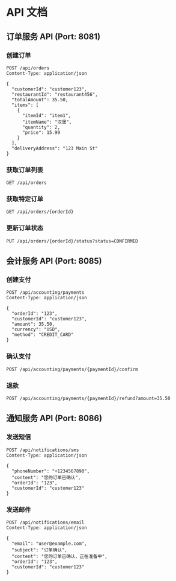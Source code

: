 # API 文档

## 订单服务 API (Port: 8081)

### 创建订单
```http
POST /api/orders
Content-Type: application/json

{
  "customerId": "customer123",
  "restaurantId": "restaurant456",
  "totalAmount": 35.50,
  "items": [
    {
      "itemId": "item1",
      "itemName": "汉堡",
      "quantity": 2,
      "price": 15.99
    }
  ],
  "deliveryAddress": "123 Main St"
}
```

### 获取订单列表
```http
GET /api/orders
```

### 获取特定订单
```http
GET /api/orders/{orderId}
```

### 更新订单状态
```http
PUT /api/orders/{orderId}/status?status=CONFIRMED
```

## 会计服务 API (Port: 8085)

### 创建支付
```http
POST /api/accounting/payments
Content-Type: application/json

{
  "orderId": "123",
  "customerId": "customer123",
  "amount": 35.50,
  "currency": "USD",
  "method": "CREDIT_CARD"
}
```

### 确认支付
```http
POST /api/accounting/payments/{paymentId}/confirm
```

### 退款
```http
POST /api/accounting/payments/{paymentId}/refund?amount=35.50
```

## 通知服务 API (Port: 8086)

### 发送短信
```http
POST /api/notifications/sms
Content-Type: application/json

{
  "phoneNumber": "+1234567890",
  "content": "您的订单已确认",
  "orderId": "123",
  "customerId": "customer123"
}
```

### 发送邮件
```http
POST /api/notifications/email
Content-Type: application/json

{
  "email": "user@example.com",
  "subject": "订单确认",
  "content": "您的订单已确认，正在准备中",
  "orderId": "123",
  "customerId": "customer123"
}
```